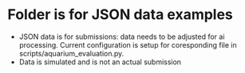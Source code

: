 # Folder is for JSON data examples

- JSON data is for submissions: data needs to be adjusted for ai processing. Current configuration is setup for coresponding file in scripts/aquarium_evaluation.py.
- Data is simulated and is not an actual submission 
